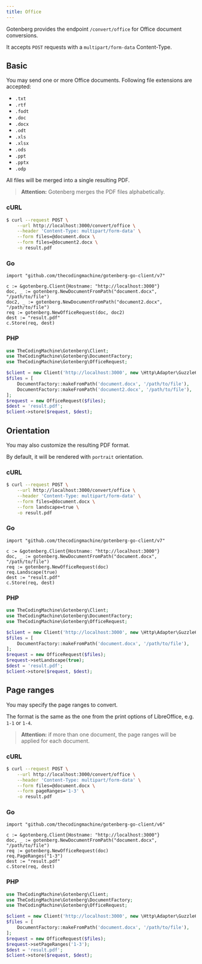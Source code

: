 ```yaml
---
title: Office
---
```


Gotenberg provides the endpoint `/convert/office` for Office document conversions.

It accepts `POST` requests with a `multipart/form-data` Content-Type.

## Basic

You may send one or more Office documents. Following file extensions are accepted:

* `.txt`
* `.rtf`
* `.fodt`
* `.doc`
* `.docx`
* `.odt`
* `.xls`
* `.xlsx`
* `.ods`
* `.ppt`
* `.pptx`
* `.odp`

All files will be merged into a single resulting PDF.

> **Attention:** Gotenberg merges the PDF files alphabetically.

### cURL

```bash
$ curl --request POST \
    --url http://localhost:3000/convert/office \
    --header 'Content-Type: multipart/form-data' \
    --form files=@document.docx \
    --form files=@document2.docx \
    -o result.pdf
```

### Go

```golang
import "github.com/thecodingmachine/gotenberg-go-client/v7"

c := &gotenberg.Client{Hostname: "http://localhost:3000"}
doc, _ := gotenberg.NewDocumentFromPath("document.docx", "/path/to/file")
doc2, _ := gotenberg.NewDocumentFromPath("document2.docx", "/path/to/file")
req := gotenberg.NewOfficeRequest(doc, doc2)
dest := "result.pdf"
c.Store(req, dest)
```

### PHP

```php
use TheCodingMachine\Gotenberg\Client;
use TheCodingMachine\Gotenberg\DocumentFactory;
use TheCodingMachine\Gotenberg\OfficeRequest;

$client = new Client('http://localhost:3000', new \Http\Adapter\Guzzle6\Client());
$files = [
    DocumentFactory::makeFromPath('document.docx', '/path/to/file'),
    DocumentFactory::makeFromPath('document2.docx', '/path/to/file'),
];
$request = new OfficeRequest($files);
$dest = 'result.pdf';
$client->store($request, $dest);
```

## Orientation

You may also customize the resulting PDF format.

By default, it will be rendered with `portrait` orientation.

### cURL

```bash
$ curl --request POST \
    --url http://localhost:3000/convert/office \
    --header 'Content-Type: multipart/form-data' \
    --form files=@document.docx \
    --form landscape=true \
    -o result.pdf
```

### Go

```golang
import "github.com/thecodingmachine/gotenberg-go-client/v7"

c := &gotenberg.Client{Hostname: "http://localhost:3000"}
doc, _ := gotenberg.NewDocumentFromPath("document.docx", "/path/to/file")
req := gotenberg.NewOfficeRequest(doc)
req.Landscape(true)
dest := "result.pdf"
c.Store(req, dest)
```

### PHP

```php
use TheCodingMachine\Gotenberg\Client;
use TheCodingMachine\Gotenberg\DocumentFactory;
use TheCodingMachine\Gotenberg\OfficeRequest;

$client = new Client('http://localhost:3000', new \Http\Adapter\Guzzle6\Client());
$files = [
    DocumentFactory::makeFromPath('document.docx', '/path/to/file'),
];
$request = new OfficeRequest($files);
$request->setLandscape(true);
$dest = 'result.pdf';
$client->store($request, $dest);
```

## Page ranges

You may specify the page ranges to convert.

The format is the same as the one from the print options
of LibreOffice, e.g. `1-1` or `1-4`.

> **Attention:** if more than one document, the page ranges will be
> applied for each document.

### cURL

```bash
$ curl --request POST \
    --url http://localhost:3000/convert/office \
    --header 'Content-Type: multipart/form-data' \
    --form files=@document.docx \
    --form pageRanges='1-3' \
    -o result.pdf
```

### Go

```golang
import "github.com/thecodingmachine/gotenberg-go-client/v6"

c := &gotenberg.Client{Hostname: "http://localhost:3000"}
doc, _ := gotenberg.NewDocumentFromPath("document.docx", "/path/to/file")
req := gotenberg.NewOfficeRequest(doc)
req.PageRanges("1-3")
dest := "result.pdf"
c.Store(req, dest)
```

### PHP

```php
use TheCodingMachine\Gotenberg\Client;
use TheCodingMachine\Gotenberg\DocumentFactory;
use TheCodingMachine\Gotenberg\OfficeRequest;

$client = new Client('http://localhost:3000', new \Http\Adapter\Guzzle6\Client());
$files = [
    DocumentFactory::makeFromPath('document.docx', '/path/to/file'),
];
$request = new OfficeRequest($files);
$request->setPageRanges('1-3');
$dest = 'result.pdf';
$client->store($request, $dest);
```
